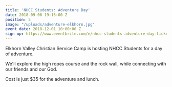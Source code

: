 ```yaml
---
title: 'NHCC Students: Adventure Day'
date: 2018-09-06 19:15:00 Z
position: 5
image: "/uploads/adventure-elkhorn.jpg"
event date: 2018-12-01 10:00:00 Z
sign up: https://www.eventbrite.com/e/nhcc-students-adventure-day-tickets-51653704621?aff=utm_source%3Deb_email%26utm_medium%3Demail%26utm_campaign%3Dnew_event_email&utm_term=eventurl_text
---
```


Elkhorn Valley Christian Service Camp is hosting NHCC Students for a day of adventure.

We'll explore the high ropes course and the rock wall, while connecting with our friends and our God.

Cost is just $35 for the adventure and lunch.
